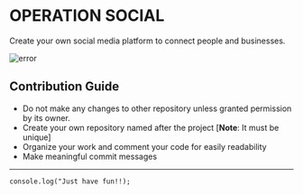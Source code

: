 # OPERATION SOCIAL

Create your own social media platform to connect people and businesses.


![error](https://gdinfosolution.com/wp-content/uploads/2020/05/technology.gif)

## Contribution Guide

- Do not make any changes to other repository unless granted permission by its owner.
- Create your own repository named after the project [**Note**: It must be unique]
- Organize your work and comment your code for easily readability 
- Make meaningful commit messages

---

`console.log("Just have fun!!);`
